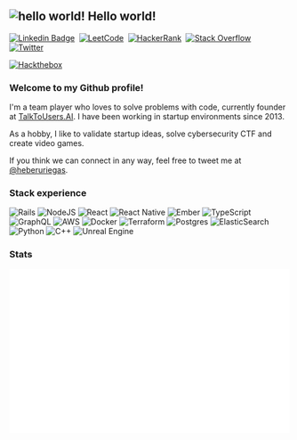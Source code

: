 ## <img src="https://media.giphy.com/media/ttFzFD9WgfGcVjbk42/giphy.gif" alt="hello world!" width="32" style="position: relative; top: 8;"/> Hello world!

[![Linkedin Badge](https://img.shields.io/badge/-huriegas-blue?style=flat&logo=Linkedin&logoColor=white&link=https://www.linkedin.com/in/huriegas/)](https://www.linkedin.com/in/huriegas/)&nbsp;&nbsp;[![LeetCode](https://img.shields.io/badge/LeetCode-000000?style=flat&logo=LeetCode&logoColor=#d16c06&link=https://leetcode.com/woohoou/)](https://leetcode.com/woohoou/)&nbsp;&nbsp;[![HackerRank](https://img.shields.io/badge/-HackerRank-2EC866?style=flat&logo=HackerRank&logoColor=white)](https://www.hackerrank.com/heber1)&nbsp;&nbsp;[![Stack Overflow](https://img.shields.io/badge/-Stackoverflow-FE7A16?style=flat&logo=stack-overflow&logoColor=white)](https://stackoverflow.com/users/1467028/heberuriegas)&nbsp;&nbsp;[![Twitter](https://img.shields.io/badge/@heberuriegas-%231DA1F2.svg?style=flat&logo=Twitter&logoColor=white)](https://twitter.com/heberuriegas)

[![Hackthebox](https://www.hackthebox.eu/badge/image/752033)](https://app.hackthebox.com/profile/752033)

### Welcome to my Github profile!

I'm a team player who loves to solve problems with code, currently founder at [TalkToUsers.AI](https://talktousers.ai). I have been working in startup environments since 2013.

As a hobby, I like to validate startup ideas, solve cybersecurity CTF and create video games.

If you think we can connect in any way, feel free to tweet me at [@heberuriegas](https://twitter.com/heberuriegas).

### Stack experience

![Rails](https://img.shields.io/badge/Ruby_On_Rails-%23CC0000.svg?style=flat&logo=ruby-on-rails&logoColor=white) ![NodeJS](https://img.shields.io/badge/Node.js-6DA55F?style=flat&logo=node.js&logoColor=white) ![React](https://img.shields.io/badge/React-%2320232a.svg?style=flat&logo=react&logoColor=%2361DAFB) ![React Native](https://img.shields.io/badge/React_Native-%2320232a.svg?style=flat&logo=react&logoColor=%2361DAFB) ![Ember](https://img.shields.io/badge/ember-1C1E24?style=flat&logo=ember.js&logoColor=#D04A37) ![TypeScript](https://img.shields.io/badge/Typescript-%23007ACC.svg?style=flat&logo=typescript&logoColor=white) ![GraphQL](https://img.shields.io/badge/-GraphQL-E10098?style=flat&logo=graphql&logoColor=white) ![AWS](https://img.shields.io/badge/AWS-%23FF9900.svg?style=flat&logo=amazon-aws&logoColor=white) ![Docker](https://img.shields.io/badge/Docker-%230db7ed.svg?style=flat&logo=docker&logoColor=white) ![Terraform](https://img.shields.io/badge/Terraform-%235835CC.svg?style=flat&logo=terraform&logoColor=white) ![Postgres](https://img.shields.io/badge/Postgres-%23316192.svg?style=flat&logo=postgresql&logoColor=white) ![ElasticSearch](https://img.shields.io/badge/-ElasticSearch-005571?style=flat&logo=elasticsearch) ![Python](https://img.shields.io/badge/Python-3670A0?style=flat&logo=python&logoColor=ffdd54) ![C++](https://img.shields.io/badge/C++-%2300599C.svg?style=flat&logo=c%2B%2B&logoColor=white) ![Unreal Engine](https://img.shields.io/badge/Unreal_Engine-%23313131.svg?style=flat&logo=unrealengine&logoColor=white)

### Stats

![Github stats](https://raw.githubusercontent.com/heberuriegas/github-stats/master/generated/overview.svg#gh-dark-mode-only)
